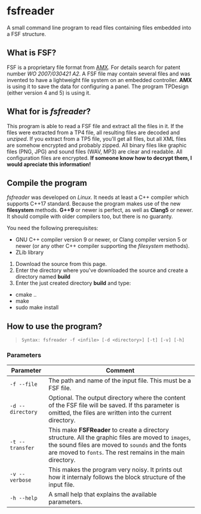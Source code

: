 # fsfreader
A small command line program to read files containing files embedded into a FSF structure.

## What is FSF?
FSF is a proprietary file format from [AMX](https://www.amx.com). For details search for patent number *WO 2007/030421 A2*. A FSF file may contain several files and was invented to have a lightweight file system on an embedded controller. **AMX** is using it to save the data for configuring a panel. The program TPDesign (either version 4 and 5) is using it.

## What for is *fsfreader*?
This program is able to read a FSF file and extract all the files in it. If the files were extracted from a TP4 file, all resulting files are decoded and *unziped*. If you extract from a TP5 file, you'll get all files, but all XML files are somehow encrypted and probably zipped. All binary files like graphic files (PNG, JPG) and sound files (WAV, MP3) are clear and readable. All configuration files are encrypted.
**If someone know how to decrypt them, I would apreciate this information!**

## Compile the program
*fsfreader* was developed on *Linux*. It needs at least a C++ compiler which supports C++17 standard. Because the program makes use of the new **filesystem** methods. **G++9** or newer is perfect, as well as **Clang5** or newer. It should compile with older compilers too, but there is no guaranty.

You need the following prerequisites:

* GNU C++ compiler version 9 or newer, or Clang compiler version 5 or newer (or any other C++ compiler supporting the *filesystem* methods).
* ZLib library

1. Download the source from this page.
1. Enter the directory where you've downloaded the source and create a directory named **build**
1. Enter the just created directory **build** and type:
  * cmake ..
  * make
  * sudo make install

## How to use the program?

> `Syntax: fsfreader -f <infile> [-d <directory>] [-t] [-v] [-h]`
  
### Parameters
Parameter|Comment
---------|-------
`-f --file`|The path and name of the input file. This must be a FSF file.
`-d --directory`|Optional. The output directory where the content of the FSF file will be saved. If ths parameter is omitted, the files are written into the current directory.
`-t --transfer`|This make **FSFReader** to create a directory structure. All the graphic files are moved to `images`, the sound files are moved to `sounds` and the fonts are moved to `fonts`. The rest remains in the main directory.
`-v --verbose`|This makes the program very noisy. It prints out how it internaly follows the block structure of the input file.
`-h --help`|A small help that explains the available parameters.

